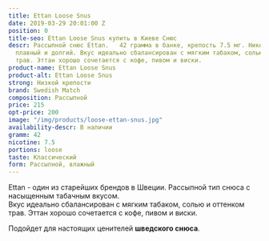 ```yaml
---
title: Ettan Loose Snus
date: 2019-03-29 20:01:00 Z
position: 0
title-seo: Ettan Loose Snus купить в Киеве Снюс
descr: Рассыпной снюс Ettan.   42 грамма в банке, крепость 7.5 мг. Никотиновый удар
  плавный и долгий. Вкус идеально сбалансирован с мягким табаком, солью и оттенком
  трав. Эттан хорошо сочетается с кофе, пивом и виски.
product-name: Ettan Loose Snus
product-alt: Ettan Loose Snus
strong: Низкой крепости
brand: Swedish Match
composition: Рассыпной
price: 215
opt-price: 200
image: "/img/products/loose-ettan-snus.jpg"
availability-descr: В наличии
gramm: 42
nicotine: 7.5
portions: loose
taste: Классический
form: Рассыпной, влажный
---
```


Ettan - один из старейших брендов в Швеции. Рассыпной тип снюса с насыщенным табачным вкусом.<br>
Вкус идеально сбалансирован с мягким табаком, солью и оттенком трав. Эттан хорошо сочетается с кофе, пивом и виски.

Подойдет для настоящих ценителей **шведского снюса**.